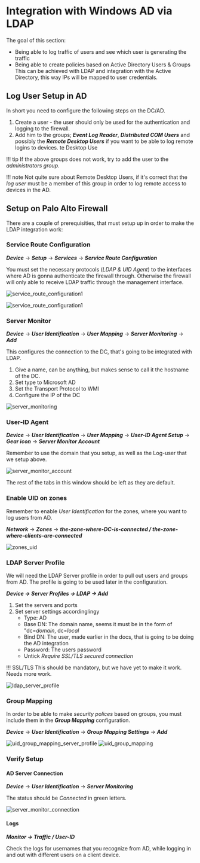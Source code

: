 # Integration with Windows AD via LDAP

The goal of this section: 
* Being able to log traffic of users and see which user is generating the traffic
* Being able to create policies based on Active Directory Users & Groups
This can be achieved with LDAP and integration with the Active Directory, this way IPs will be mapped to user credentials.

## Log User Setup in AD

In short you need to configure the following steps on the DC/AD.

1. Create a user - the user should only be used for the authentication and logging to the firewall.
2. Add him to the groups; ***Event Log Reader***, ***Distributed COM Users*** and possibly the ***Remote Desktop Users*** if you want to be able to log remote logins to devices.
te Desktop Use

!!! tip
    If the above groups does not work, try to add the user to the *administrators group*.

!!! note
    Not quite sure about Remote Desktop Users, if it's correct that the *log user* must be a member of this group in order to log remote access to devices in the AD.

## Setup on Palo Alto Firewall

There are a couple of prerequisities, that must setup up in order to make the LDAP integration work:

### Service Route Configuration

***Device*** &rarr; ***Setup*** &rarr; ***Services*** &rarr; ***Service Route Configuration***

You must set the necessary protocols (*LDAP & UID Agent*) to the interfaces where AD is gonna authenticate the firewall through. Otherwise the firewall will only able to receive LDAP traffic through the management interface.

![service_route_configuration1](../images/service_route_configuration1.png)

![service_route_configuration1](../images/service_route_configuration2.png)

### Server Monitor

***Device*** &rarr; ***User Identification*** &rarr; ***User Mapping*** &rarr; ***Server Monitoring*** &rarr; ***Add***

This configures the connection to the DC, that's going to be integrated with LDAP.

1. Give a name, can be anything, but makes sense to call it the hostname of the DC.
2. Set type to Microsoft AD
3. Set the Transport Protocol to WMI
4. Configure the IP of the DC

![server_monitoring](../images/server_monitoring.png)

### User-ID Agent

***Device*** &rarr; ***User Identification*** &rarr; ***User Mapping*** &rarr; ***User-ID Agent Setup*** &rarr; ***Gear icon*** &rarr; ***Server Monitor Account***

Remember to use the domain that you setup, as well as the Log-user that we setup above.

![server_monitor_account](../images/server_monitor_account.png)

The rest of the tabs in this window should be left as they are default.

### Enable UID on zones

Remember to enable *User Identification* for the zones, where you want to log users from AD.

***Network*** &rarr; ***Zones*** &rarr; ***the-zone-where-DC-is-connected / the-zone-where-clients-are-connected***

![zones_uid](../images/zones_uid.png)

### LDAP Server Profile

We will need the LDAP Server profile in order to pull out users and groups from AD. The profile is going to be used later in the configuration.

***Device &rarr; Server Profiles &rarr; LDAP &rarr; Add***

1. Set the servers and ports
2. Set server settings accordinglingy
    * Type: AD
    * Base DN: The domain name, seems it must be in the form of "dc=*domain*, dc=*local*
    * Bind DN: The user, made earlier in the docs, that is going to be doing the AD integration
    * Password: The users password
    * Untick *Require SSL/TLS secured connection*

!!! SSL/TLS
    This should be mandatory, but we have yet to make it work. Needs more work.

![ldap_server_profile](../images/ldap_server_profile.png)

### Group Mapping

In order to be able to make *security polices* based on groups, you must include them in the ***Group Mapping*** configuration.

***Device*** &rarr; ***User Identification*** &rarr; ***Group Mapping Settings*** &rarr; ***Add***

![uid_group_mapping_server_profile](../images/uid_group_mapping_server_profile.png)
![uid_group_mapping](../images/uid_group_mapping.png)

### Verify Setup

#### AD Server Connection

***Device*** &rarr; ***User Identification*** &rarr; ***Server Monitoring***

The status should be *Connected* in green letters.

![server_monitor_connection](../images/server_monitor_connection.png)

#### Logs

***Monitor &rarr; Traffic / User-ID***

Check the logs for usernames that you recognize from AD, while logging in and out with different users on a client device.
